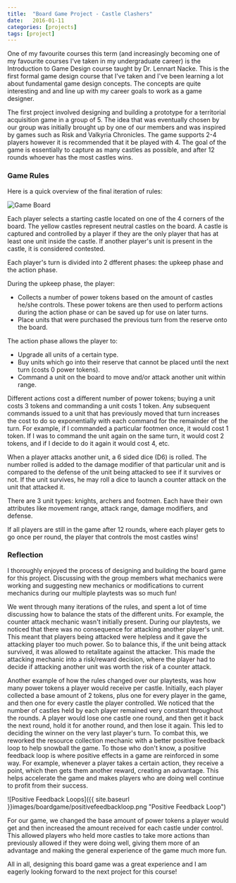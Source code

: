 ```yaml
---
title:  "Board Game Project - Castle Clashers"
date:   2016-01-11
categories: [projects]
tags: [project]
---
```


One of my favourite courses this term (and increasingly becoming one of my favourite courses I've taken in my undergraduate career) is the Introduction to Game Design course taught by Dr. Lennart Nacke. This is the first formal game design course that I've taken and I've been learning a lot about fundamental game design concepts. The concepts are quite interesting and and line up with my career goals to work as a game designer.

The first project involved designing and building a prototype for a territorial acquisition game in a group of 5. The idea that was eventually chosen by our group was initially brought up by one of our members and was inspired by games such as Risk and Valkyria Chronicles. The game supports 2-4 players however it is recommended that it be played with 4. The goal of the game is essentially to capture as many castles as possible, and after 12 rounds whoever has the most castles wins. 

### Game Rules

Here is a quick overview of the final iteration of rules:

<img class="image_small" src="{{ site.baseurl }}images/boardgame/map.png" title="Game Board" alt="Game Board">

Each player selects a starting castle located on one of the 4 corners of the board. The yellow castles represent neutral castles on the board. A castle is captured and controlled by a player if they are the only player that has at least one unit inside the castle. If another player's unit is present in the castle, it is considered contested.


Each player's turn is divided into 2 dfferent phases: the upkeep phase and the action phase.

During the upkeep phase, the player:

+ Collects a number of power tokens based on the amount of castles he/she controls. These power tokens are then used to perform actions during the action phase or can be saved up for use on later turns.
+ Place units that were purchased the previous turn from the reserve onto the board.


The action phase allows the player to:

+ Upgrade all units of a certain type.
+ Buy units which go into their reserve that cannot be placed until the next turn (costs 0 power tokens).
+ Command a unit on the board to move and/or attack another unit within range.

Different actions cost a different number of power tokens; buying a unit costs 3 tokens and commanding a unit costs 1 token. Any subsequent commands issued to a unit that has previously moved that turn increases the cost to do so exponentially with each command for the remainder of the turn. For example, if I commanded a particular footmen once, it would cost 1 token. If I was to command the unit again on the same turn, it would cost 2 tokens, and if I decide to do it again it would cost 4, etc.

When a player attacks another unit, a 6 sided dice (D6) is rolled. The number rolled is added to the damage modifier of that particular unit and is compared to the defense of the unit being attacked to see if it survives or not. If the unit survives, he may roll a dice to launch a counter attack on the unit that attacked it.

There are 3 unit types: knights, archers and footmen. Each have their own attributes like movement range, attack range, damage modifiers, and defense.


If all players are still in the game after 12 rounds, where each player gets to go once per round, the player that controls the most castles wins!


### Reflection

I thoroughly enjoyed the process of designing and building the board game for this project. Discussing with the group members what mechanics were working and suggesting new mechanics or modifications to current mechanics during our multiple playtests was so much fun!

We went through many iterations of the rules, and spent a lot of time discussing how to balance the stats of the different units. For example, the counter attack mechanic wasn't initially present. During our playtests, we noticed that there was no consequence for attacking another player's unit. This meant that players being attacked were helpless and it gave the attacking player too much power. So to balance this, if the unit being attack survived, it was allowed to retalitate against the attacker. This made the attacking mechanic into a risk/reward decision, where the player had to decide if attacking another unit was worth the risk of a counter attack.

Another example of how the rules changed over our playtests, was how many power tokens a player would receive per castle. Initially, each player collected a base amount of 2 tokens, plus one for every player in the game, and then one for every castle the player controlled. We noticed that the number of castles held by each player remained very constant throughout the rounds. A player would lose one castle one round, and then get it back the next round, hold it for another round, and then lose it again. This led to deciding the winner on the very last player's turn. To combat this, we reworked the resource collection mechanic with a better positive feedback loop to help snowball the game. To those who don't know, a positive feedback loop is where positive effects in a game are reinforced in some way. For example, whenever a player takes a certain action, they receive a point, which then gets them another reward, creating an advantage. This helps accelerate the game and makes players who are doing well continue to profit from their success. 


![Positive Feedback Loops]({{ site.baseurl }}images/boardgame/positivefeedbackloop.png "Positive Feedback Loop")


For our game, we changed the base amount of power tokens a player would get and then increased the amount received for each castle under control. This allowed players who held more castles to take more actions than previously allowed if they were doing well, giving them more of an advantage and making the general experience of the game much more fun.

All in all, designing this board game was a great experience and I am eagerly looking forward to the next project for this course!

